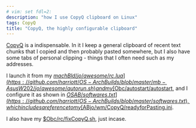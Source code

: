 ```yaml
---
# vim: set fdl=2:
description: "how I use CopyQ clipboard on Linux"
tags: CopyQ
title: "CopyQ, the highly configurable clipboard"
---
```


[CopyQ](http://hluk.github.io/CopyQ/) is a indispensable. In it I keep a general clipboard of recent text chunks that I copied and then probably pasted somewhere, but I also have some tabs of personal clipping - things that I often need such as my addresses.

I launch it from my [$machBld/jo/awesome/rc.lua](https://github.com/harriott/OS-ArchBuilds/blob/master/mb-AsusW202/jo/awesome/autorun.sh) and my [$Obc/autostart/autostart](https://github.com/harriott/OS-ArchBuilds/blob/master/jo/wm/Openbox/openbox/autostart/autostart), and I configure it as shown in [$OSAB/softwares.txt](https://github.com/harriott/OS-ArchBuilds/blob/master/softwares.txt), which includes a reference to my [$ABjo/wm/CopyQ/readyforPasting.ini](https://github.com/harriott/OS-ArchBuilds/blob/master/jo/wm/CopyQ/readyforPasting.ini).

I also have my [$Obc/rc/fixCopyQ.sh](https://github.com/harriott/OS-ArchBuilds/blob/master/jo/wm/Openbox/openbox/rc/fixCopyQ.sh), just incase.

